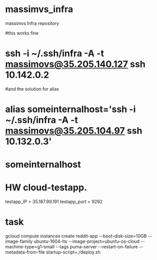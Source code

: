 # massimvs_infra
massimvs Infra repository

#this works fine
# ssh -i ~/.ssh/infra -A -t massimovs@35.205.140.127 ssh 10.142.0.2

#and the solution for alias
# alias someinternalhost='ssh -i ~/.ssh/infra -A -t massimovs@35.205.104.97 ssh 10.132.0.3'
# someinternalhost

# HW cloud-testapp. 
testapp_IP = 35.187.99.191
testapp_port = 9292

# task 
gcloud compute instances create reddit-app --boot-disk-size=10GB  --image-family ubuntu-1604-lts  --image-project=ubuntu-os-cloud  --machine-type=g1-small  --tags puma-server  --restart-on-failure --metadata-from-file startup-script=./deploy.sh
